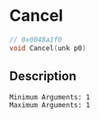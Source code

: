 # Cancel
```c
// 0x0048a1f0
void Cancel(unk p0)
```
## Description
```
Minimum Arguments: 1
Maximum Arguments: 1
```
